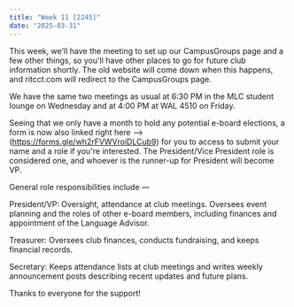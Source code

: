 ```yaml
---
title: "Week 11 [2245]"
date: "2025-03-31"
---
```


This week, we'll have the meeting to set up our CampusGroups page and a few other things, so you'll have other places to go for future club information shortly. The old website will come down when this happens, and ritcct.com will redirect to the CampusGroups page.

We have the same two meetings as usual at 6:30 PM in the MLC student lounge on Wednesday and at 4:00 PM at WAL 4510 on Friday.

Seeing that we only have a month to hold any potential e-board elections, a form is now also linked right here --> (https://forms.gle/wh2rFVWVroiDLCub9) for you to access to submit your name and a role if you're interested. The President/Vice President role is considered one, and whoever is the runner-up for President will become VP.

General role responsibilities include —

President/VP: Oversight, attendance at club meetings. Oversees event planning and the roles of other e-board members, including finances and appointment of the Language Advisor.

Treasurer: Oversees club finances, conducts fundraising, and keeps financial records.

Secretary: Keeps attendance lists at club meetings and writes weekly announcement posts describing recent updates and future plans.

Thanks to everyone for the support!
